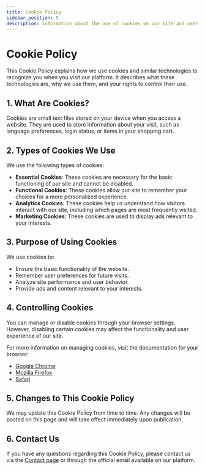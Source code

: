 ```yaml
---
title: Cookie Policy
sidebar_position: 5
description: Information about the use of cookies on our site and user preferences.
---
```


# Cookie Policy

This Cookie Policy explains how we use cookies and similar technologies to recognize you when you visit our platform. It describes what these technologies are, why we use them, and your rights to control their use.

## 1. What Are Cookies?

Cookies are small text files stored on your device when you access a website. They are used to store information about your visit, such as language preferences, login status, or items in your shopping cart.

## 2. Types of Cookies We Use

We use the following types of cookies:

- **Essential Cookies**: These cookies are necessary for the basic functioning of our site and cannot be disabled.
- **Functional Cookies**: These cookies allow our site to remember your choices for a more personalized experience.
- **Analytics Cookies**: These cookies help us understand how visitors interact with our site, including which pages are most frequently visited.
- **Marketing Cookies**: These cookies are used to display ads relevant to your interests.

## 3. Purpose of Using Cookies

We use cookies to:

- Ensure the basic functionality of the website.
- Remember user preferences for future visits.
- Analyze site performance and user behavior.
- Provide ads and content relevant to your interests.

## 4. Controlling Cookies

You can manage or disable cookies through your browser settings. However, disabling certain cookies may affect the functionality and user experience of our site.

For more information on managing cookies, visit the documentation for your browser:

- [Google Chrome](https://support.google.com/chrome/answer/95647)
- [Mozilla Firefox](https://support.mozilla.org/en-US/kb/clear-cookies-and-site-data-firefox)
- [Safari](https://support.apple.com/en-us/HT201265)

## 5. Changes to This Cookie Policy

We may update this Cookie Policy from time to time. Any changes will be posted on this page and will take effect immediately upon publication.

## 6. Contact Us

If you have any questions regarding this Cookie Policy, please contact us via the [Contact page](/hubungi-kami) or through the official email available on our platform.
